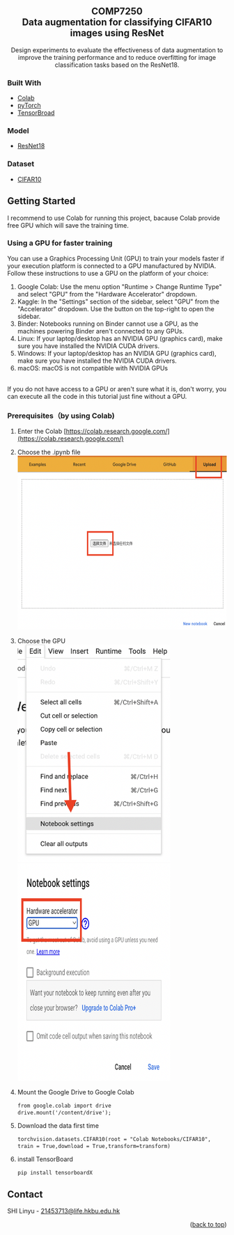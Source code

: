 <h2 align="center">COMP7250<br/> Data augmentation for classifying CIFAR10 images using ResNet</h2>
<p align="center">
    Design experiments to evaluate the effectiveness of data augmentation to improve the training performance and to reduce overfitting for image classification tasks based on the ResNet18. 
</p>


### Built With

* [Colab](https://colab.research.google.com/)
* [pyTorch](https://pytorch.org/)
* [TensorBroad](https://www.tensorflow.org/tensorboard)

### Model
* [ResNet18](https://medium.com/@14prakash/understanding-and-implementing-architectures-of-resnet-and-resnext-for-state-of-the-art-image-cf51669e1624)
### Dataset
* [CIFAR10](http://www.cs.toronto.edu/~kriz/cifar.html)





<!-- GETTING STARTED -->
## Getting Started

I recommend to use Colab for running this project, bacause Colab provide free GPU which will save the training time.

### Using a GPU for faster training

You can use a Graphics Processing Unit (GPU) to train your models faster if your execution platform is connected to a GPU manufactured by NVIDIA.<br/> Follow these instructions to use a GPU on the platform of your choice:
1. Google Colab: Use the menu option "Runtime > Change Runtime Type" and select "GPU" from the "Hardware Accelerator" dropdown.
2. Kaggle: In the "Settings" section of the sidebar, select "GPU" from the "Accelerator" dropdown. Use the button on the top-right to open the sidebar.
3. Binder: Notebooks running on Binder cannot use a GPU, as the machines powering Binder aren't connected to any GPUs.
4. Linux: If your laptop/desktop has an NVIDIA GPU (graphics card), make sure you have installed the NVIDIA CUDA drivers.
5. Windows: If your laptop/desktop has an NVIDIA GPU (graphics card), make sure you have installed the NVIDIA CUDA drivers.
6. macOS: macOS is not compatible with NVIDIA GPUs
<br/>
If you do not have access to a GPU or aren't sure what it is, don't worry, you can execute all the code in this tutorial just fine without a GPU.

### Prerequisites（by using Colab)

1. Enter the Colab [https://colab.research.google.com/](https://colab.research.google.com/)
2. Choose the .ipynb file
   <img src="images/截屏2022-04-12 17.10.30.png" width="900" height="400" float="left">
3. Choose the GPU <br/>
<img src="images/gpu1.png" width="350" height="500"> <img src="images/gpu2.png" width="350" height="500"> 

4. Mount the Google Drive to Google Colab
   ```
   from google.colab import drive
   drive.mount('/content/drive');
   ```
5. Download the data first time
   ```
   torchvision.datasets.CIFAR10(root = "Colab Notebooks/CIFAR10", train = True,download = True,transform=transform)
   ```
6. install TensorBoard
   ```
   pip install tensorboardX
   ```



<!-- CONTACT -->
## Contact

SHI Linyu -  21453713@life.hkbu.edu.hk

<p align="right">(<a href="#top">back to top</a>)</p>
